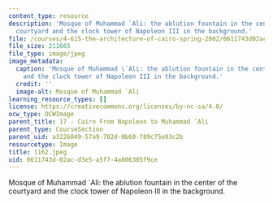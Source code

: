 ```yaml
---
content_type: resource
description: 'Mosque of Muhammad `Ali: the ablution fountain in the center of the
  courtyard and the clock tower of Napoleon III in the background.'
file: /courses/4-615-the-architecture-of-cairo-spring-2002/0611743d02acd3e5a5f74a806385f9ce_1162.jpeg
file_size: 211665
file_type: image/jpeg
image_metadata:
  caption: 'Mosque of Muhammad \`Ali: the ablution fountain in the center of the courtyard
    and the clock tower of Napoleon III in the background.'
  credit: ''
  image-alt: Mosque of Muhammad `Ali
learning_resource_types: []
license: https://creativecommons.org/licenses/by-nc-sa/4.0/
ocw_type: OCWImage
parent_title: 17 - Cairo From Napoleon to Muhammad `Ali
parent_type: CourseSection
parent_uid: a3226049-57a9-702d-0b60-f89c75e93c2b
resourcetype: Image
title: 1162.jpeg
uid: 0611743d-02ac-d3e5-a5f7-4a806385f9ce
---
```

Mosque of Muhammad `Ali: the ablution fountain in the center of the courtyard and the clock tower of Napoleon III in the background.